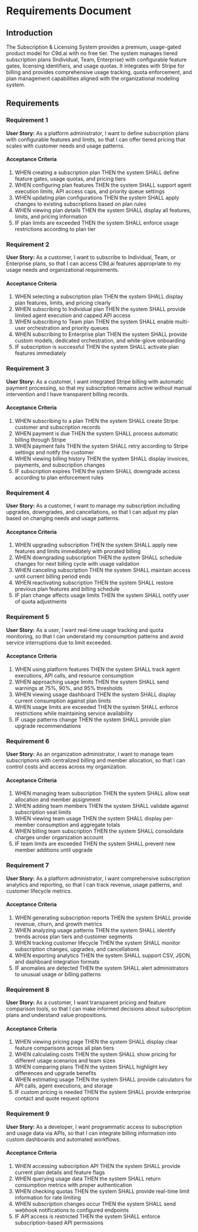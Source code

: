 # Requirements Document

## Introduction

The Subscription & Licensing System provides a premium, usage-gated product model for C9d.ai with no free tier. The system manages tiered subscription plans (Individual, Team, Enterprise) with configurable feature gates, licensing identifiers, and usage quotas. It integrates with Stripe for billing and provides comprehensive usage tracking, quota enforcement, and plan management capabilities aligned with the organizational modeling system.

## Requirements

### Requirement 1

**User Story:** As a platform administrator, I want to define subscription plans with configurable features and limits, so that I can offer tiered pricing that scales with customer needs and usage patterns.

#### Acceptance Criteria

1. WHEN creating a subscription plan THEN the system SHALL define feature gates, usage quotas, and pricing tiers
2. WHEN configuring plan features THEN the system SHALL support agent execution limits, API access caps, and priority queue settings
3. WHEN updating plan configurations THEN the system SHALL apply changes to existing subscriptions based on plan rules
4. WHEN viewing plan details THEN the system SHALL display all features, limits, and pricing information
5. IF plan limits are exceeded THEN the system SHALL enforce usage restrictions according to plan tier

### Requirement 2

**User Story:** As a customer, I want to subscribe to Individual, Team, or Enterprise plans, so that I can access C9d.ai features appropriate to my usage needs and organizational requirements.

#### Acceptance Criteria

1. WHEN selecting a subscription plan THEN the system SHALL display plan features, limits, and pricing clearly
2. WHEN subscribing to Individual plan THEN the system SHALL provide limited agent execution and capped API access
3. WHEN subscribing to Team plan THEN the system SHALL enable multi-user orchestration and priority queues
4. WHEN subscribing to Enterprise plan THEN the system SHALL provide custom models, dedicated orchestration, and white-glove onboarding
5. IF subscription is successful THEN the system SHALL activate plan features immediately

### Requirement 3

**User Story:** As a customer, I want integrated Stripe billing with automatic payment processing, so that my subscription remains active without manual intervention and I have transparent billing records.

#### Acceptance Criteria

1. WHEN subscribing to a plan THEN the system SHALL create Stripe customer and subscription records
2. WHEN payment is due THEN the system SHALL process automatic billing through Stripe
3. WHEN payment fails THEN the system SHALL retry according to Stripe settings and notify the customer
4. WHEN viewing billing history THEN the system SHALL display invoices, payments, and subscription changes
5. IF subscription expires THEN the system SHALL downgrade access according to plan enforcement rules

### Requirement 4

**User Story:** As a customer, I want to manage my subscription including upgrades, downgrades, and cancellations, so that I can adjust my plan based on changing needs and usage patterns.

#### Acceptance Criteria

1. WHEN upgrading subscription THEN the system SHALL apply new features and limits immediately with prorated billing
2. WHEN downgrading subscription THEN the system SHALL schedule changes for next billing cycle with usage validation
3. WHEN canceling subscription THEN the system SHALL maintain access until current billing period ends
4. WHEN reactivating subscription THEN the system SHALL restore previous plan features and billing schedule
5. IF plan change affects usage limits THEN the system SHALL notify user of quota adjustments

### Requirement 5

**User Story:** As a user, I want real-time usage tracking and quota monitoring, so that I can understand my consumption patterns and avoid service interruptions due to limit exceeded.

#### Acceptance Criteria

1. WHEN using platform features THEN the system SHALL track agent executions, API calls, and resource consumption
2. WHEN approaching usage limits THEN the system SHALL send warnings at 75%, 90%, and 95% thresholds
3. WHEN viewing usage dashboard THEN the system SHALL display current consumption against plan limits
4. WHEN usage limits are exceeded THEN the system SHALL enforce restrictions while maintaining service availability
5. IF usage patterns change THEN the system SHALL provide plan upgrade recommendations

### Requirement 6

**User Story:** As an organization administrator, I want to manage team subscriptions with centralized billing and member allocation, so that I can control costs and access across my organization.

#### Acceptance Criteria

1. WHEN managing team subscription THEN the system SHALL allow seat allocation and member assignment
2. WHEN adding team members THEN the system SHALL validate against subscription seat limits
3. WHEN viewing team usage THEN the system SHALL display per-member consumption and aggregate totals
4. WHEN billing team subscription THEN the system SHALL consolidate charges under organization account
5. IF team limits are exceeded THEN the system SHALL prevent new member additions until upgrade

### Requirement 7

**User Story:** As a platform administrator, I want comprehensive subscription analytics and reporting, so that I can track revenue, usage patterns, and customer lifecycle metrics.

#### Acceptance Criteria

1. WHEN generating subscription reports THEN the system SHALL provide revenue, churn, and growth metrics
2. WHEN analyzing usage patterns THEN the system SHALL identify trends across plan tiers and customer segments
3. WHEN tracking customer lifecycle THEN the system SHALL monitor subscription changes, upgrades, and cancellations
4. WHEN exporting analytics THEN the system SHALL support CSV, JSON, and dashboard integration formats
5. IF anomalies are detected THEN the system SHALL alert administrators to unusual usage or billing patterns

### Requirement 8

**User Story:** As a customer, I want transparent pricing and feature comparison tools, so that I can make informed decisions about subscription plans and understand value propositions.

#### Acceptance Criteria

1. WHEN viewing pricing page THEN the system SHALL display clear feature comparisons across all plan tiers
2. WHEN calculating costs THEN the system SHALL show pricing for different usage scenarios and team sizes
3. WHEN comparing plans THEN the system SHALL highlight key differences and upgrade benefits
4. WHEN estimating usage THEN the system SHALL provide calculators for API calls, agent executions, and storage
5. IF custom pricing is needed THEN the system SHALL provide enterprise contact and quote request options

### Requirement 9

**User Story:** As a developer, I want programmatic access to subscription and usage data via APIs, so that I can integrate billing information into custom dashboards and automated workflows.

#### Acceptance Criteria

1. WHEN accessing subscription API THEN the system SHALL provide current plan details and feature flags
2. WHEN querying usage data THEN the system SHALL return consumption metrics with proper authentication
3. WHEN checking quotas THEN the system SHALL provide real-time limit information for rate limiting
4. WHEN subscription changes occur THEN the system SHALL send webhook notifications to configured endpoints
5. IF API access is restricted THEN the system SHALL enforce subscription-based API permissions